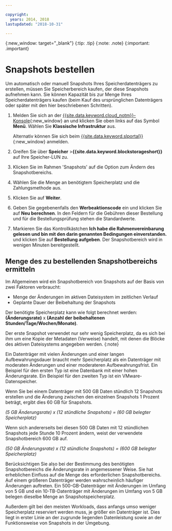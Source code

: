 ```yaml
---

copyright:
  years: 2014, 2018
lastupdated: "2018-10-31"

---
```

{:new_window: target="_blank"}
{:tip: .tip}
{:note: .note}
{:important: .important}

# Snapshots bestellen

Um automatisch oder manuell Snapshots Ihres Speicherdatenträgers zu erstellen, müssen Sie Speicherbereich kaufen, der diese Snapshots aufnehmen kann. Sie können Kapazität bis zur Menge Ihres Speicherdatenträgers kaufen (beim Kauf des ursprünglichen Datenträgers oder später mit den hier beschriebenen Schritten).

1. Melden Sie sich an der [{{site.data.keyword.cloud_notm}}-Konsole](https://console.bluemix.net/catalog/){:new_window} an und klicken Sie oben links auf das Symbol **Menü**. Wählen Sie **Klassische Infrastruktur** aus. 

   Alternativ können Sie sich beim [{{site.data.keyword.slportal}}](https://control.softlayer.com/){:new_window} anmelden.
2. Greifen Sie über **Speicher** >**{{site.data.keyword.blockstorageshort}}** auf Ihre Speicher-LUN zu.
2. Klicken Sie im Rahmen 'Snapshots' auf die Option zum Ändern des Snapshotbereichs. 
3. Wählen Sie die Menge an benötigtem Speicherplatz und die Zahlungsmethode aus. 
4. Klicken Sie auf **Weiter**.
5. Geben Sie gegebenenfalls den **Werbeaktionscode** ein und klicken Sie auf **Neu berechnen**. In den Feldern für die Gebühren dieser Bestellung und für die Bestellungsprüfung stehen die Standardwerte.
6. Markieren Sie das Kontrollkästchen **Ich habe die Rahmenvereinbarung gelesen und bin mit den darin genannten Bedingungen einverstanden.** und klicken Sie auf **Bestellung aufgeben**. Der Snapshotbereich wird in wenigen Minuten bereitgestellt.

## Menge des zu bestellenden Snapshotbereichs ermitteln

Im Allgemeinen wird ein Snapshotbereich von Snapshots auf der Basis von zwei Faktoren verbraucht:
- Menge der Änderungen im aktiven Dateisystem im zeitlichen Verlauf
- Geplante Dauer der Beibehaltung der Snapshots  

Der benötigte Speicherplatz kann wie folgt berechnet werden: **(Änderungsrate)** x **(Anzahl der beibehaltenen Stunden/Tage/Wochen/Monate)**.

Der erste Snapshot verwendet nur sehr wenig Speicherplatz, da es sich bei ihm um eine Kopie der Metadaten (Verweise) handelt, mit denen die Blöcke des aktiven Dateisystems angegeben werden.
{:note}

Ein Datenträger mit vielen Änderungen und einer langen Aufbewahrungsdauer braucht mehr Speicherplatz als ein Datenträger mit moderaten Änderungen und einer moderateren Aufbewahrungsfrist. Ein Beispiel für den ersten Typ ist eine Datenbank mit einer hohen Änderungsrate. Ein Beispiel für den zweiten Typ ist ein VMware-Datenspeicher.

Wenn Sie bei einem Datenträger mit 500 GB Daten stündlich 12 Snapshots erstellen und die Änderung zwischen den einzelnen Snapshots 1 Prozent beträgt, ergibt dies 60 GB für Snapshots.

*(5 GB Änderungsrate) x (12 stündliche Snapshots) = (60 GB belegter Speicherplatz)*

Wenn sich andererseits bei diesen 500 GB Daten mit 12 stündlichen Snapshots jede Stunde 10 Prozent ändern, weist der verwendete Snapshotbereich 600 GB auf.

*(50 GB Änderungsrate) x (12 stündliche Snapshots) = (600 GB belegter Speicherplatz)*

Berücksichtigen Sie also bei der Bestimmung des benötigten Snapshotbereichs die Änderungsrate in angemessener Weise. Sie hat erheblichen Einfluss auf die Menge des erforderlichen Snapshotbereichs. Auf einem größeren Datenträger werden wahrscheinlich häufiger Änderungen auftreten. Ein 500-GB-Datenträger mit Änderungen im Umfang von 5 GB und ein 10-TB-Datenträger mit Änderungen im Umfang von 5 GB belegen dieselbe Menge an Snapshotspeicherplatz.

Außerdem gilt bei den meisten Workloads, dass anfangs umso weniger Speicherplatz reserviert werden muss, je größer ein Datenträger ist. Dies liegt in erster Linie an der zugrunde liegenden Datenleistung sowie an der Funktionsweise von Snapshots in der Umgebung.

